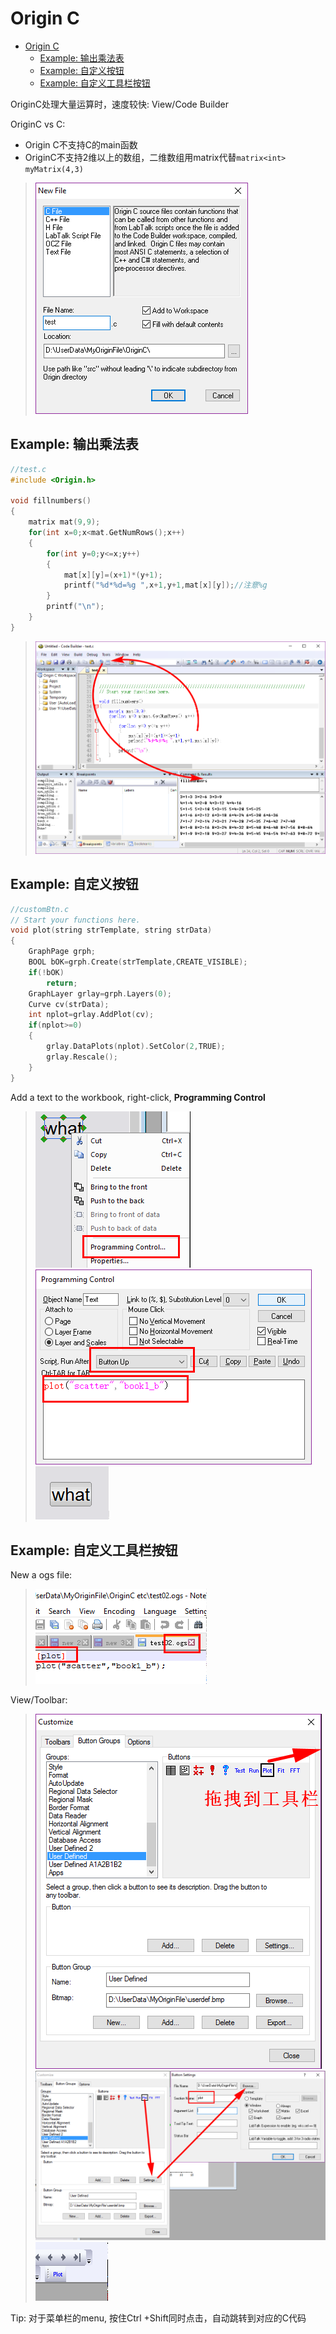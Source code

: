 # Origin C

<!-- TOC -->

- [Origin C](#origin-c)
    - [Example: 输出乘法表](#example-输出乘法表)
    - [Example: 自定义按钮](#example-自定义按钮)
    - [Example: 自定义工具栏按钮](#example-自定义工具栏按钮)

<!-- /TOC -->

OriginC处理大量运算时，速度较快: View/Code Builder

OriginC vs C:
- Origin C不支持C的main函数
- OriginC不支持2维以上的数组，二维数组用matrix代替`matrix<int> myMatrix(4,3)`
> ![](res/originc01.png)

## Example: 输出乘法表

```c
//test.c
#include <Origin.h>

void fillnumbers()
{
    matrix mat(9,9);
    for(int x=0;x<mat.GetNumRows();x++)
    {
        for(int y=0;y<=x;y++)
        {
            mat[x][y]=(x+1)*(y+1);
            printf("%d*%d=%g ",x+1,y+1,mat[x][y]);//注意%g
        }
        printf("\n");
    }
}
```

> ![](res/originc02.png)

## Example: 自定义按钮

```c
//customBtn.c
// Start your functions here.
void plot(string strTemplate, string strData)
{
	GraphPage grph;
	BOOL bOK=grph.Create(strTemplate,CREATE_VISIBLE);
	if(!bOK)
		return;
	GraphLayer grlay=grph.Layers(0);
	Curve cv(strData);
	int nplot=grlay.AddPlot(cv);
	if(nplot>=0)
	{
		grlay.DataPlots(nplot).SetColor(2,TRUE);
		grlay.Rescale();
	}
}
```

Add a text to the workbook, right-click, **Programming Control**
> ![](res/originc03.png)
> ![](res/originc04.png)  
> ![](res/originc05.png)

## Example: 自定义工具栏按钮

New a ogs file:
> ![](res/originc06.png)

View/Toolbar:
> ![](res/originc07.png)
> ![](res/originc08.png)
> ![](res/originc09.png)

Tip: 对于菜单栏的menu, 按住Ctrl +Shift同时点击，自动跳转到对应的C代码